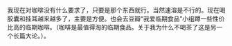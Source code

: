 <p>我现在对咖啡没有什么要求了，只要是那个东西就行。当然速溶是不行的。现在喝胶囊和挂耳越来越多了，主要是方便。也会去豆瓣“我爱临期食品”小组蹲一些性价比高的临期咖啡。（咖啡是最值得淘的临期食品。关于我为什么不喝茶了这是另一个长篇大论。）。</p>
